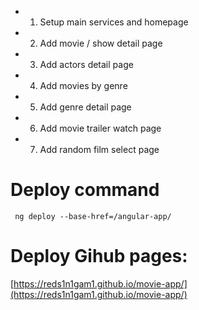 - 1. Setup main services and homepage
- 2. Add movie / show detail page
- 3. Add actors detail page
- 4. Add movies by genre
- 5. Add genre detail page
- 6. Add movie trailer watch page
- 7. Add random film select page

# Deploy command

` ng deploy --base-href=/angular-app/`

# Deploy Gihub pages:

[https://reds1n1gam1.github.io/movie-app/](https://reds1n1gam1.github.io/movie-app/)